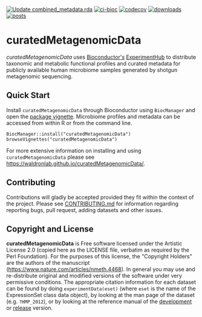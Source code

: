 [![Update combined_metadata.rda](https://github.com/waldronlab/curatedMetagenomicData/actions/workflows/update_combined_metadata.yaml/badge.svg)](https://github.com/waldronlab/curatedMetagenomicData/actions/workflows/update_combined_metadata.yaml)
[![ci-bioc](https://bioconductor.org/shields/build/devel/data-experiment/curatedMetagenomicData.svg)](https://bioconductor.org/checkResults/devel/data-experiment-LATEST/curatedMetagenomicData/)
[![codecov](https://img.shields.io/codecov/c/github/waldronlab/curatedMetagenomicData/master.svg)](https://codecov.io/github/waldronlab/curatedMetagenomicData?branch=master)
[![downloads](https://www.bioconductor.org/shields/downloads/curatedMetagenomicData.svg)](http://bioconductor.org/packages/stats/data-experiment/curatedMetagenomicData/)
[![posts](https://bioconductor.org/shields/posts/curatedMetagenomicData.svg)](https://support.bioconductor.org/t/curatedmetagenomicdata/)

# curatedMetagenomicData

*curatedMetagenomicData* uses [Bioconductor's](https://www.bioconductor.org)
[ExperimentHub](https://www.bioconductor.org/packages/ExperimentHub/) to
distribute taxonomic and metabolic functional profiles and curated metadata for
publicly available human microbiome samples generated by shotgun metagenomic
sequencing. 

## Quick Start

Install `curatedMetagenomicData` through Bioconductor using `BiocManager` and
open the
[package vignette](https://bioconductor.org/packages/release/data/experiment/vignettes/curatedMetagenomicData/inst/doc/curatedMetagenomicData.html).
Microbiome profiles and metadata can be accessed from within R or from the
command line.

```
BiocManager::install("curatedMetagenomicData")
browseVignettes("curatedMetagenomicData")
```

For more extensive information on installing and using `curatedMetagenomicData`
please see https://waldronlab.github.io/curatedMetagenomicData/.

## Contributing

Contributions will gladly be accepted provided they fit within the context of
the project. Please see
[CONTRIBUTING.md](https://github.com/waldronlab/curatedMetagenomicData/blob/master/CONTRIBUTING.md)
for information regarding reporting bugs, pull request, adding datasets and
other issues.

## Copyright and License

**curatedMetagenomicData** is Free software licensed under the Artistic
License 2.0 (copied here as the LICENSE file, verbatim as required by the Perl
Foundation). For the purposes of this license, the "Copyright Holders" are the
authors of the manuscript (https://www.nature.com/articles/nmeth.4468). In
general you may use and re-distribute original and modified versions of the
software under very permissive conditions. The appropriate citation information
for each dataset can be found by doing `experimentData(eset)` (where `eset` is
the name of the ExpressionSet class data object), by looking at the man page of
the dataset (e.g. `?HMP_2012`), or by looking at the reference manual of the
[development](http://bioconductor.org/packages/devel/data/experiment/html/curatedMetagenomicData.html)
or
[release](http://bioconductor.org/packages/release/data/experiment/html/curatedMetagenomicData.html)
version.
